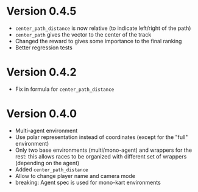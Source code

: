 # Version 0.4.5

- `center_path_distance` is now relative (to indicate left/right of the path)
- `center_path` gives the vector to the center of the track
- Changed the reward to gives some importance to the final ranking
- Better regression tests

# Version 0.4.2

- Fix in formula for `center_path_distance`

# Version 0.4.0

- Multi-agent environment
- Use polar representation instead of coordinates (except for the "full" environment)
- Only two base environments (multi/mono-agent) and wrappers for the rest: this allows races to be organized with different set of wrappers (depending on the agent)
- Added `center_path_distance`
- Allow to change player name and camera mode
- breaking: Agent spec is used for mono-kart environments
